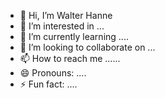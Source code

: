 - 👋 Hi, I’m Walter Hanne
- 👀 I’m interested in ...
- 🌱 I’m currently learning ....
- 💞️ I’m looking to collaborate on ...
- 📫 How to reach me ......
- 😄 Pronouns: ....
- ⚡ Fun fact: ....

<!---
waitzhanne/waitzhanne is a ✨ special ✨ repository because its `README.md` (this file) appears on your GitHub profile.
You can click the Preview link to take a look at your changes.
--->
